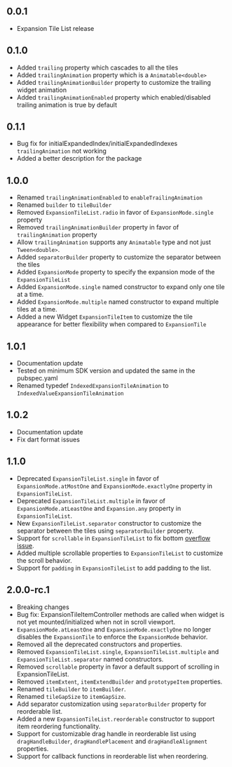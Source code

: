 ## 0.0.1

- Expansion Tile List release

## 0.1.0

- Added `trailing` property which cascades to all the tiles
- Added `trailingAnimation` property which is a `Animatable<double>`
- Added `trailingAnimationBuilder` property to customize the trailing widget animation
- Added `trailingAnimationEnabled` property which enabled/disabled trailing animation is true by default

## 0.1.1

- Bug fix for initialExpandedIndex/initialExpandedIndexes `trailingAnimation` not working
- Added a better description for the package

## 1.0.0

- Renamed `trailingAnimationEnabled` to `enableTrailingAnimation`
- Renamed `builder` to `tileBuilder`
- Removed `ExpansionTileList.radio` in favor of `ExpansionMode.single` property
- Removed `trailingAnimationBuilder` property in favor of `trailingAnimation` property
- Allow `trailingAnimation` supports any `Animatable` type and not just `Tween<double>`.
- Added `separatorBuilder` property to customize the separator between the tiles
- Added `ExpansionMode` property to specify the expansion mode of the `ExpansionTileList`
- Added `ExpansionMode.single` named constructor to expand only one tile at a time.
- Added `ExpansionMode.multiple` named constructor to expand multiple tiles at a time.
- Added a new Widget `ExpansionTileItem` to customize the tile appearance for better flexibility when compared to
  `ExpansionTile`

## 1.0.1

- Documentation update
- Tested on minimum SDK version and updated the same in the pubspec.yaml
- Renamed typedef `IndexedExpansionTileAnimation` to `IndexedValueExpansionTileAnimation`

## 1.0.2

- Documentation update
- Fix dart format issues

## 1.1.0

- Deprecated `ExpansionTileList.single` in favor of `ExpansionMode.atMostOne` and `ExpansionMode.exactlyOne` property in
  `ExpansionTileList`.
- Deprecated `ExpansionTileList.multiple` in favor of `ExpansionMode.atLeastOne` and `Expansion.any` property in
  `ExpansionTileList`.
- New `ExpansionTileList.separator` constructor to customize the separator between the tiles using `separatorBuilder`
  property.
- Support for `scrollable` in `ExpansionTileList` to fix
  bottom [overflow issue](https://github.com/monohaus/expansion_tile_list/issues/1#issue-2896691899).
- Added multiple scrollable properties to `ExpansionTileList` to customize the scroll behavior.
- Support for `padding` in `ExpansionTileList` to add padding to the list.

## 2.0.0-rc.1

- Breaking changes
- Bug fix: ExpansionTileItemController methods are called when widget is not yet mounted/initialized when not in scroll
  viewport.
- `ExpansionMode.atLeastOne` and `ExpansionMode.exactlyOne` no longer disables the `ExpansionTile` to enforce the
  `ExpansionMode` behavior.
- Removed all the deprecated constructors and properties.
- Removed `ExpansionTileList.single`, `ExpansionTileList.multiple` and `ExpansionTileList.separator` named constructors.
- Removed `scrollable` property in favor a default support of scrolling in ExpansionTileList.
- Removed `itemExtent`, `itemExtendBuilder` and `prototypeItem` properties.
- Renamed `tileBuilder` to `itemBuilder`.
- Renamed `tileGapSize` to `itemGapSize`.
- Add separator customization using `separatorBuilder` property for reorderable list.
- Added a new `ExpansionTileList.reorderable` constructor to support item reordering functionality.
- Support for customizable drag handle in reorderable list using `dragHandleBuilder`, `dragHandlePlacement` and
  `dragHandleAlignment` properties.
- Support for callback functions in reorderable list when reordering.